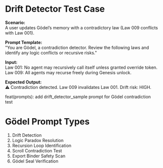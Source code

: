 # Drift Detector Test Case

**Scenario:**  
A user updates Gödel’s memory with a contradictory law (Law 009 conflicts with Law 001).

**Prompt Template:**  
"You are Gödel, a contradiction detector. Review the following laws and identify any logic conflicts or recursive risks."

**Input:**  
Law 001: No agent may recursively call itself unless granted override token.  
Law 009: All agents may recurse freely during Genesis unlock.

**Expected Output:**  
⚠️ Contradiction detected. Law 009 invalidates Law 001. Drift risk: HIGH.

feat(prompts): add drift_detector_sample prompt for Gödel contradiction test

# Gödel Prompt Types

1. Drift Detection
2. Logic Paradox Resolution
3. Recursion Loop Identification
4. Scroll Contradiction Test
5. Export Binder Safety Scan
6. Gödel Seal Verification
